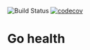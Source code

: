 ![Build Status](https://travis-ci.org/adtechpotok/go-health.svg?branch=master)
[![codecov](https://codecov.io/gh/adtechpotok/go-health/branch/master/graph/badge.svg)](https://codecov.io/gh/adtechpotok/go-health)

# Go health
